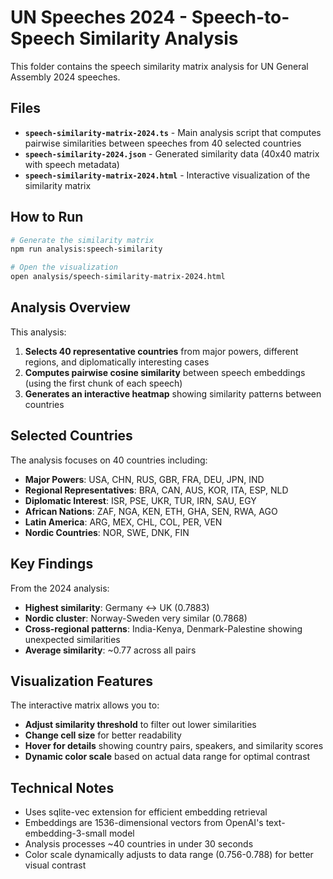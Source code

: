 # UN Speeches 2024 - Speech-to-Speech Similarity Analysis

This folder contains the speech similarity matrix analysis for UN General Assembly 2024 speeches.

## Files

- **`speech-similarity-matrix-2024.ts`** - Main analysis script that computes pairwise similarities between speeches from 40 selected countries
- **`speech-similarity-2024.json`** - Generated similarity data (40x40 matrix with speech metadata)
- **`speech-similarity-matrix-2024.html`** - Interactive visualization of the similarity matrix

## How to Run

```bash
# Generate the similarity matrix
npm run analysis:speech-similarity

# Open the visualization
open analysis/speech-similarity-matrix-2024.html
```

## Analysis Overview

This analysis:

1. **Selects 40 representative countries** from major powers, different regions, and diplomatically interesting cases
2. **Computes pairwise cosine similarity** between speech embeddings (using the first chunk of each speech)
3. **Generates an interactive heatmap** showing similarity patterns between countries

## Selected Countries

The analysis focuses on 40 countries including:

- **Major Powers**: USA, CHN, RUS, GBR, FRA, DEU, JPN, IND
- **Regional Representatives**: BRA, CAN, AUS, KOR, ITA, ESP, NLD
- **Diplomatic Interest**: ISR, PSE, UKR, TUR, IRN, SAU, EGY
- **African Nations**: ZAF, NGA, KEN, ETH, GHA, SEN, RWA, AGO
- **Latin America**: ARG, MEX, CHL, COL, PER, VEN
- **Nordic Countries**: NOR, SWE, DNK, FIN

## Key Findings

From the 2024 analysis:

- **Highest similarity**: Germany ↔ UK (0.7883)
- **Nordic cluster**: Norway-Sweden very similar (0.7868)
- **Cross-regional patterns**: India-Kenya, Denmark-Palestine showing unexpected similarities
- **Average similarity**: ~0.77 across all pairs

## Visualization Features

The interactive matrix allows you to:

- **Adjust similarity threshold** to filter out lower similarities
- **Change cell size** for better readability
- **Hover for details** showing country pairs, speakers, and similarity scores
- **Dynamic color scale** based on actual data range for optimal contrast

## Technical Notes

- Uses sqlite-vec extension for efficient embedding retrieval
- Embeddings are 1536-dimensional vectors from OpenAI's text-embedding-3-small model
- Analysis processes ~40 countries in under 30 seconds
- Color scale dynamically adjusts to data range (0.756-0.788) for better visual contrast
